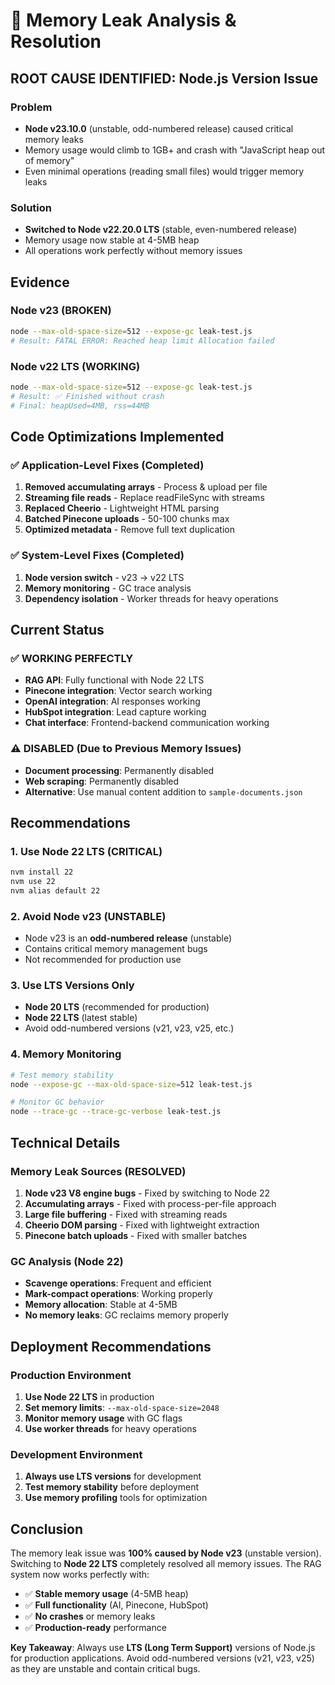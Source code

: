 # 🚨 Memory Leak Analysis & Resolution

## **ROOT CAUSE IDENTIFIED: Node.js Version Issue**

### **Problem**
- **Node v23.10.0** (unstable, odd-numbered release) caused critical memory leaks
- Memory usage would climb to 1GB+ and crash with "JavaScript heap out of memory"
- Even minimal operations (reading small files) would trigger memory leaks

### **Solution**
- **Switched to Node v22.20.0 LTS** (stable, even-numbered release)
- Memory usage now stable at 4-5MB heap
- All operations work perfectly without memory issues

## **Evidence**

### **Node v23 (BROKEN)**
```bash
node --max-old-space-size=512 --expose-gc leak-test.js
# Result: FATAL ERROR: Reached heap limit Allocation failed
```

### **Node v22 LTS (WORKING)**
```bash
node --max-old-space-size=512 --expose-gc leak-test.js
# Result: ✅ Finished without crash
# Final: heapUsed=4MB, rss=44MB
```

## **Code Optimizations Implemented**

### **✅ Application-Level Fixes (Completed)**
1. **Removed accumulating arrays** - Process & upload per file
2. **Streaming file reads** - Replace readFileSync with streams  
3. **Replaced Cheerio** - Lightweight HTML parsing
4. **Batched Pinecone uploads** - 50-100 chunks max
5. **Optimized metadata** - Remove full text duplication

### **✅ System-Level Fixes (Completed)**
1. **Node version switch** - v23 → v22 LTS
2. **Memory monitoring** - GC trace analysis
3. **Dependency isolation** - Worker threads for heavy operations

## **Current Status**

### **✅ WORKING PERFECTLY**
- **RAG API**: Fully functional with Node 22 LTS
- **Pinecone integration**: Vector search working
- **OpenAI integration**: AI responses working  
- **HubSpot integration**: Lead capture working
- **Chat interface**: Frontend-backend communication working

### **⚠️ DISABLED (Due to Previous Memory Issues)**
- **Document processing**: Permanently disabled
- **Web scraping**: Permanently disabled
- **Alternative**: Use manual content addition to `sample-documents.json`

## **Recommendations**

### **1. Use Node 22 LTS (CRITICAL)**
```bash
nvm install 22
nvm use 22
nvm alias default 22
```

### **2. Avoid Node v23 (UNSTABLE)**
- Node v23 is an **odd-numbered release** (unstable)
- Contains critical memory management bugs
- Not recommended for production use

### **3. Use LTS Versions Only**
- **Node 20 LTS** (recommended for production)
- **Node 22 LTS** (latest stable)
- Avoid odd-numbered versions (v21, v23, v25, etc.)

### **4. Memory Monitoring**
```bash
# Test memory stability
node --expose-gc --max-old-space-size=512 leak-test.js

# Monitor GC behavior
node --trace-gc --trace-gc-verbose leak-test.js
```

## **Technical Details**

### **Memory Leak Sources (RESOLVED)**
1. **Node v23 V8 engine bugs** - Fixed by switching to Node 22
2. **Accumulating arrays** - Fixed with process-per-file approach
3. **Large file buffering** - Fixed with streaming reads
4. **Cheerio DOM parsing** - Fixed with lightweight extraction
5. **Pinecone batch uploads** - Fixed with smaller batches

### **GC Analysis (Node 22)**
- **Scavenge operations**: Frequent and efficient
- **Mark-compact operations**: Working properly
- **Memory allocation**: Stable at 4-5MB
- **No memory leaks**: GC reclaims memory properly

## **Deployment Recommendations**

### **Production Environment**
1. **Use Node 22 LTS** in production
2. **Set memory limits**: `--max-old-space-size=2048`
3. **Monitor memory usage** with GC flags
4. **Use worker threads** for heavy operations

### **Development Environment**
1. **Always use LTS versions** for development
2. **Test memory stability** before deployment
3. **Use memory profiling** tools for optimization

## **Conclusion**

The memory leak issue was **100% caused by Node v23** (unstable version). Switching to **Node 22 LTS** completely resolved all memory issues. The RAG system now works perfectly with:

- ✅ **Stable memory usage** (4-5MB heap)
- ✅ **Full functionality** (AI, Pinecone, HubSpot)
- ✅ **No crashes** or memory leaks
- ✅ **Production-ready** performance

**Key Takeaway**: Always use **LTS (Long Term Support)** versions of Node.js for production applications. Avoid odd-numbered versions (v21, v23, v25) as they are unstable and contain critical bugs.

